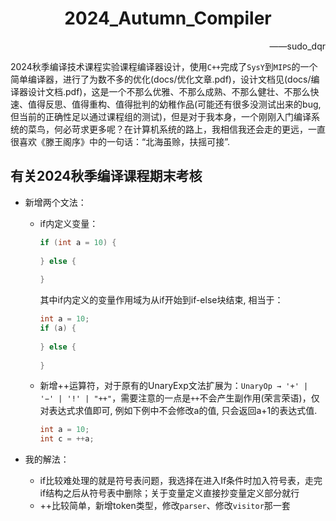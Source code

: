 # <div align="center">2024_Autumn_Compiler</div>

<div align = "right">——sudo_dqr</div>

​	2024秋季编译技术课程实验课程编译器设计，使用`C++`完成了`SysY`到`MIPS`的一个简单编译器，进行了为数不多的优化(docs/优化文章.pdf)，设计文档见(docs/编译器设计文档.pdf)，这是一个不那么优雅、不那么成熟、不那么健壮、不那么快速、值得反思、值得重构、值得批判的幼稚作品(可能还有很多没测试出来的bug, 但当前的正确性足以通过课程组的测试)，但是对于我本身，一个刚刚入门编译系统的菜鸟，何必苛求更多呢？在计算机系统的路上，我相信我还会走的更远，一直很喜欢《滕王阁序》中的一句话：“北海虽赊，扶摇可接”.

## 有关2024秋季编译课程期末考核

* 新增两个文法：

  * if内定义变量：

    ```cpp
    if (int a = 10) {
    	
    } else {
    	
    }
    ```

    其中if内定义的变量作用域为从if开始到if-else块结束, 相当于：

    ```cpp
    int a = 10;
    if (a) {
    	
    } else {
    	
    }
    ```

  * 新增++运算符，对于原有的UnaryExp文法扩展为：`UnaryOp → '+' | '−' | '!' | "++"`，需要注意的一点是`++`不会产生副作用(荣言荣语)，仅对表达式求值即可, 例如下例中不会修改a的值, 只会返回a+1的表达式值.

    ```cpp
    int a = 10;
    int c = ++a;
    ```

* 我的解法：

  * if比较难处理的就是符号表问题，我选择在进入If条件时加入符号表，走完if结构之后从符号表中删除；关于变量定义直接抄变量定义部分就行
  * ++比较简单，新增token类型，修改`parser`、修改`visitor`那一套
